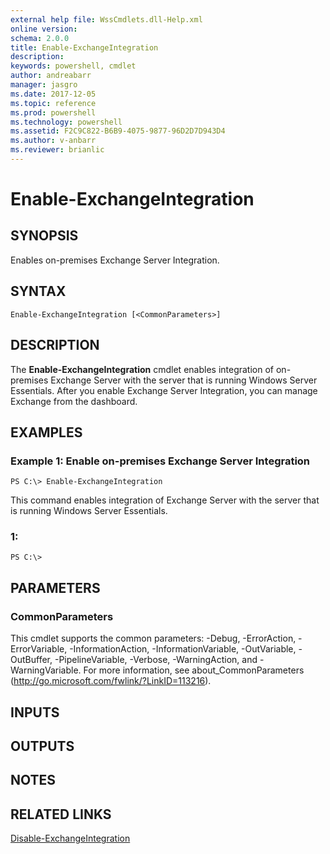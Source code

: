 ```yaml
---
external help file: WssCmdlets.dll-Help.xml
online version: 
schema: 2.0.0
title: Enable-ExchangeIntegration
description: 
keywords: powershell, cmdlet
author: andreabarr
manager: jasgro
ms.date: 2017-12-05
ms.topic: reference
ms.prod: powershell
ms.technology: powershell
ms.assetid: F2C9C822-B6B9-4075-9877-96D2D7D943D4
ms.author: v-anbarr
ms.reviewer: brianlic
---
```


# Enable-ExchangeIntegration

## SYNOPSIS
Enables on-premises Exchange Server Integration.

## SYNTAX

```
Enable-ExchangeIntegration [<CommonParameters>]
```

## DESCRIPTION
The **Enable-ExchangeIntegration** cmdlet enables integration of on-premises Exchange Server with the server that is running Windows Server Essentials.
After you enable Exchange Server Integration, you can manage Exchange from the dashboard.

## EXAMPLES

### Example 1: Enable on-premises Exchange Server Integration
```
PS C:\> Enable-ExchangeIntegration
```

This command enables integration of Exchange Server with the server that is running Windows Server Essentials.

### 1:
```
PS C:\>
```

## PARAMETERS

### CommonParameters
This cmdlet supports the common parameters: -Debug, -ErrorAction, -ErrorVariable, -InformationAction, -InformationVariable, -OutVariable, -OutBuffer, -PipelineVariable, -Verbose, -WarningAction, and -WarningVariable. For more information, see about_CommonParameters (http://go.microsoft.com/fwlink/?LinkID=113216).

## INPUTS

## OUTPUTS

## NOTES

## RELATED LINKS

[Disable-ExchangeIntegration](./Disable-ExchangeIntegration.md)

